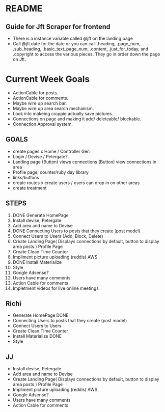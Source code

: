# README

## Guide for Jft Scraper for frontend
- There is a instance variable called @jft on the landing page
- Call @jft.date for the date or you can call .heading, .page_num, .sub_heading, .basic_text_page_num, .content, .just_for_today, and .copyright to access the various pieces. They go in order down the page on Jft.

# Current Week Goals

- ActionCable for posts.
- ActionCable for comments.   
- Maybe wire up search bar.
- Maybe wire up area search mechanism.
- Look into makeing croppie actually save pictures.
- Connections on page and making it add/ deleteable/ blockable.
- Connection Approval system.  

## GOALS

- create pages
x Home / Controller Gen
- Login / Devise / Petergate?
- Landing page (Button) views connections (Button) view connections in area
- Profile page, counter/ruby day library
- links/buttons
- create routes
x create users / users can drop in on other areas
- create treatment 

## STEPS

 1. DONE Generate HomePage
 2. Install devise, Petergate
 3. Add area and name to Devise
 4. DONE Connecting Users to posts that they create (post model)
 5. Connect Users to Users (Add, Block, Delete)
 6. Create Landing Page( Displays connections by default, button to display area 
    posts ) Profile Page
 7. Create Clean Time Counter
 7. Impliment picture uploading (reddis) AWS 
 8. DONE Install Materialize
 9. Style
10. Google Adsense? 
11. Users have many comments
12. Action Cable for comments
13. Impletment videos for live online meetings




## Richi
 
- Generate HomePage                    DONE
- Connecting Users to posts that they create (post model)
- Connect Users to Users  
- Create Clean Time Counter 
- Install Materialize                   DONE
- Style




## JJ
- Install devise, Petergate
- Add area and name to Devise
- Create Landing Page( Displays connections by default, button to display area 
    posts ) Profile Page
- Impliment picture uploading (reddis) AWS
- Google Adsense?
- Users have many comments
- Action Cable for comments







